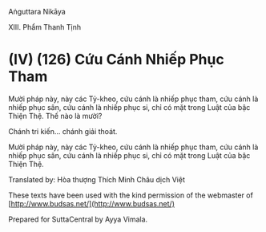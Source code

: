 Aṅguttara Nikāya

XIII. Phẩm Thanh Tịnh

# (IV) (126) Cứu Cánh Nhiếp Phục Tham

Mười pháp này, này các Tỷ-kheo, cứu cánh là nhiếp phục tham, cứu cánh là nhiếp phục sân, cứu cánh là nhiếp phục si, chỉ có mặt trong Luật của bậc Thiện Thệ. Thế nào là mười?

Chánh tri kiến... chánh giải thoát.

Mười pháp này, này các Tỷ-kheo, cứu cánh là nhiếp phục tham, cứu cánh là nhiếp phục sân, cứu cánh là nhiếp phục si, chỉ có mặt trong Luật của bậc Thiện Thệ.

Translated by: Hòa thượng Thích Minh Châu dịch Việt

These texts have been used with the kind permission of the webmaster of [http://www.budsas.net/](http://www.budsas.net/)

Prepared for SuttaCentral by Ayya Vimala.